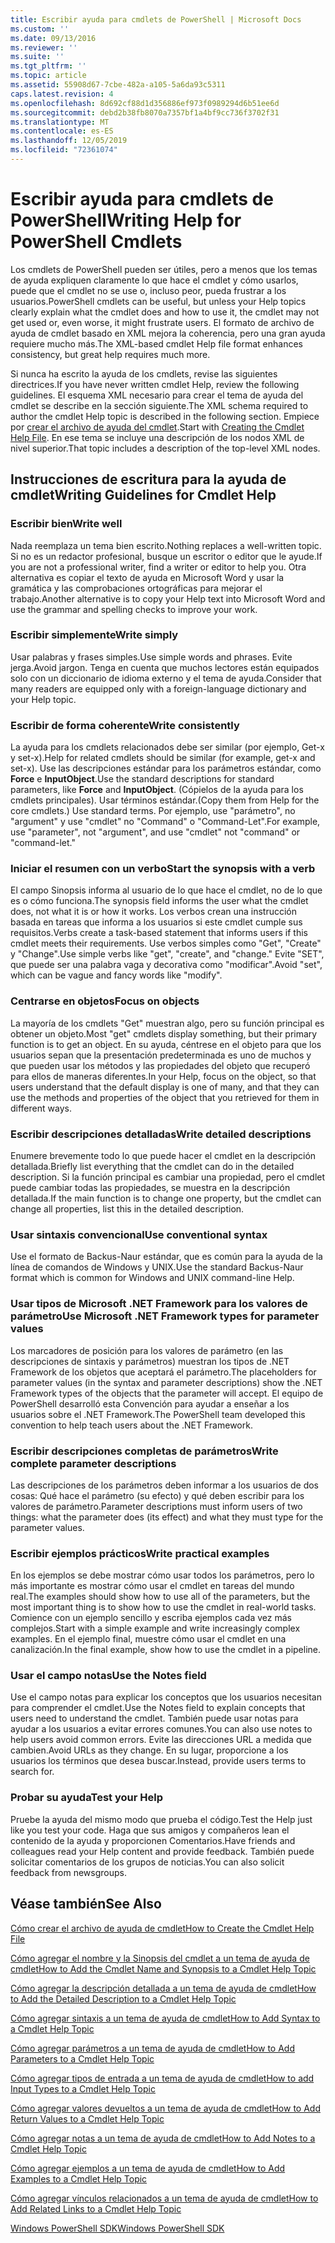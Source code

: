 ```yaml
---
title: Escribir ayuda para cmdlets de PowerShell | Microsoft Docs
ms.custom: ''
ms.date: 09/13/2016
ms.reviewer: ''
ms.suite: ''
ms.tgt_pltfrm: ''
ms.topic: article
ms.assetid: 55908d67-7cbe-482a-a105-5a6da93c5311
caps.latest.revision: 4
ms.openlocfilehash: 8d692cf88d1d356886ef973f0989294d6b51ee6d
ms.sourcegitcommit: debd2b38fb8070a7357bf1a4bf9cc736f3702f31
ms.translationtype: MT
ms.contentlocale: es-ES
ms.lasthandoff: 12/05/2019
ms.locfileid: "72361074"
---
```

# <a name="writing-help-for-powershell-cmdlets"></a><span data-ttu-id="e8d9b-102">Escribir ayuda para cmdlets de PowerShell</span><span class="sxs-lookup"><span data-stu-id="e8d9b-102">Writing Help for PowerShell Cmdlets</span></span>

<span data-ttu-id="e8d9b-103">Los cmdlets de PowerShell pueden ser útiles, pero a menos que los temas de ayuda expliquen claramente lo que hace el cmdlet y cómo usarlos, puede que el cmdlet no se use o, incluso peor, pueda frustrar a los usuarios.</span><span class="sxs-lookup"><span data-stu-id="e8d9b-103">PowerShell cmdlets can be useful, but unless your Help topics clearly explain what the cmdlet does and how to use it, the cmdlet may not get used or, even worse, it might frustrate users.</span></span>
<span data-ttu-id="e8d9b-104">El formato de archivo de ayuda de cmdlet basado en XML mejora la coherencia, pero una gran ayuda requiere mucho más.</span><span class="sxs-lookup"><span data-stu-id="e8d9b-104">The XML-based cmdlet Help file format enhances consistency, but great help requires much more.</span></span>

<span data-ttu-id="e8d9b-105">Si nunca ha escrito la ayuda de los cmdlets, revise las siguientes directrices.</span><span class="sxs-lookup"><span data-stu-id="e8d9b-105">If you have never written cmdlet Help, review the following guidelines.</span></span>
<span data-ttu-id="e8d9b-106">El esquema XML necesario para crear el tema de ayuda del cmdlet se describe en la sección siguiente.</span><span class="sxs-lookup"><span data-stu-id="e8d9b-106">The XML schema required to author the cmdlet Help topic is described in the following section.</span></span>
<span data-ttu-id="e8d9b-107">Empiece por [crear el archivo de ayuda del cmdlet](./how-to-create-the-cmdlet-help-file.md).</span><span class="sxs-lookup"><span data-stu-id="e8d9b-107">Start with [Creating the Cmdlet Help File](./how-to-create-the-cmdlet-help-file.md).</span></span>
<span data-ttu-id="e8d9b-108">En ese tema se incluye una descripción de los nodos XML de nivel superior.</span><span class="sxs-lookup"><span data-stu-id="e8d9b-108">That topic includes a description of the top-level XML nodes.</span></span>

## <a name="writing-guidelines-for-cmdlet-help"></a><span data-ttu-id="e8d9b-109">Instrucciones de escritura para la ayuda de cmdlet</span><span class="sxs-lookup"><span data-stu-id="e8d9b-109">Writing Guidelines for Cmdlet Help</span></span>

### <a name="write-well"></a><span data-ttu-id="e8d9b-110">Escribir bien</span><span class="sxs-lookup"><span data-stu-id="e8d9b-110">Write well</span></span>
<span data-ttu-id="e8d9b-111">Nada reemplaza un tema bien escrito.</span><span class="sxs-lookup"><span data-stu-id="e8d9b-111">Nothing replaces a well-written topic.</span></span>
<span data-ttu-id="e8d9b-112">Si no es un redactor profesional, busque un escritor o editor que le ayude.</span><span class="sxs-lookup"><span data-stu-id="e8d9b-112">If you are not a professional writer, find a writer or editor to help you.</span></span>
<span data-ttu-id="e8d9b-113">Otra alternativa es copiar el texto de ayuda en Microsoft Word y usar la gramática y las comprobaciones ortográficas para mejorar el trabajo.</span><span class="sxs-lookup"><span data-stu-id="e8d9b-113">Another alternative is to copy your Help text into Microsoft Word and use the grammar and spelling checks to improve your work.</span></span>

### <a name="write-simply"></a><span data-ttu-id="e8d9b-114">Escribir simplemente</span><span class="sxs-lookup"><span data-stu-id="e8d9b-114">Write simply</span></span>
<span data-ttu-id="e8d9b-115">Usar palabras y frases simples.</span><span class="sxs-lookup"><span data-stu-id="e8d9b-115">Use simple words and phrases.</span></span>
<span data-ttu-id="e8d9b-116">Evite jerga.</span><span class="sxs-lookup"><span data-stu-id="e8d9b-116">Avoid jargon.</span></span>
<span data-ttu-id="e8d9b-117">Tenga en cuenta que muchos lectores están equipados solo con un diccionario de idioma externo y el tema de ayuda.</span><span class="sxs-lookup"><span data-stu-id="e8d9b-117">Consider that many readers are equipped only with a foreign-language dictionary and your Help topic.</span></span>

### <a name="write-consistently"></a><span data-ttu-id="e8d9b-118">Escribir de forma coherente</span><span class="sxs-lookup"><span data-stu-id="e8d9b-118">Write consistently</span></span>
<span data-ttu-id="e8d9b-119">La ayuda para los cmdlets relacionados debe ser similar (por ejemplo, Get-x y set-x).</span><span class="sxs-lookup"><span data-stu-id="e8d9b-119">Help for related cmdlets should be similar (for example, get-x and set-x).</span></span>
<span data-ttu-id="e8d9b-120">Use las descripciones estándar para los parámetros estándar, como **Force** e **InputObject**.</span><span class="sxs-lookup"><span data-stu-id="e8d9b-120">Use the standard descriptions for standard parameters, like **Force** and **InputObject**.</span></span>
<span data-ttu-id="e8d9b-121">(Cópielos de la ayuda para los cmdlets principales). Usar términos estándar.</span><span class="sxs-lookup"><span data-stu-id="e8d9b-121">(Copy them from Help for the core cmdlets.) Use standard terms.</span></span>
<span data-ttu-id="e8d9b-122">Por ejemplo, use "parámetro", no "argument" y use "cmdlet" no "Command" o "Command-Let".</span><span class="sxs-lookup"><span data-stu-id="e8d9b-122">For example, use "parameter", not "argument", and use "cmdlet" not "command" or "command-let."</span></span>

### <a name="start-the-synopsis-with-a-verb"></a><span data-ttu-id="e8d9b-123">Iniciar el resumen con un verbo</span><span class="sxs-lookup"><span data-stu-id="e8d9b-123">Start the synopsis with a verb</span></span>
<span data-ttu-id="e8d9b-124">El campo Sinopsis informa al usuario de lo que hace el cmdlet, no de lo que es o cómo funciona.</span><span class="sxs-lookup"><span data-stu-id="e8d9b-124">The synopsis field informs the user what the cmdlet does, not what it is or how it works.</span></span>
<span data-ttu-id="e8d9b-125">Los verbos crean una instrucción basada en tareas que informa a los usuarios si este cmdlet cumple sus requisitos.</span><span class="sxs-lookup"><span data-stu-id="e8d9b-125">Verbs create a task-based statement that informs users if this cmdlet meets their requirements.</span></span>
<span data-ttu-id="e8d9b-126">Use verbos simples como "Get", "Create" y "Change".</span><span class="sxs-lookup"><span data-stu-id="e8d9b-126">Use simple verbs like "get", "create", and "change."</span></span>
<span data-ttu-id="e8d9b-127">Evite "SET", que puede ser una palabra vaga y decorativa como "modificar".</span><span class="sxs-lookup"><span data-stu-id="e8d9b-127">Avoid "set", which can be vague and fancy words like "modify".</span></span>

### <a name="focus-on-objects"></a><span data-ttu-id="e8d9b-128">Centrarse en objetos</span><span class="sxs-lookup"><span data-stu-id="e8d9b-128">Focus on objects</span></span>
<span data-ttu-id="e8d9b-129">La mayoría de los cmdlets "Get" muestran algo, pero su función principal es obtener un objeto.</span><span class="sxs-lookup"><span data-stu-id="e8d9b-129">Most "get" cmdlets display something, but their primary function is to get an object.</span></span>
<span data-ttu-id="e8d9b-130">En su ayuda, céntrese en el objeto para que los usuarios sepan que la presentación predeterminada es uno de muchos y que pueden usar los métodos y las propiedades del objeto que recuperó para ellos de maneras diferentes.</span><span class="sxs-lookup"><span data-stu-id="e8d9b-130">In your Help, focus on the object, so that users understand that the default display is one of many, and that they can use the methods and properties of the object that you retrieved for them in different ways.</span></span>

### <a name="write-detailed-descriptions"></a><span data-ttu-id="e8d9b-131">Escribir descripciones detalladas</span><span class="sxs-lookup"><span data-stu-id="e8d9b-131">Write detailed descriptions</span></span>
<span data-ttu-id="e8d9b-132">Enumere brevemente todo lo que puede hacer el cmdlet en la descripción detallada.</span><span class="sxs-lookup"><span data-stu-id="e8d9b-132">Briefly list everything that the cmdlet can do in the detailed description.</span></span>
<span data-ttu-id="e8d9b-133">Si la función principal es cambiar una propiedad, pero el cmdlet puede cambiar todas las propiedades, se muestra en la descripción detallada.</span><span class="sxs-lookup"><span data-stu-id="e8d9b-133">If the main function is to change one property, but the cmdlet can change all properties, list this in the detailed description.</span></span>

### <a name="use-conventional-syntax"></a><span data-ttu-id="e8d9b-134">Usar sintaxis convencional</span><span class="sxs-lookup"><span data-stu-id="e8d9b-134">Use conventional syntax</span></span>
<span data-ttu-id="e8d9b-135">Use el formato de Backus-Naur estándar, que es común para la ayuda de la línea de comandos de Windows y UNIX.</span><span class="sxs-lookup"><span data-stu-id="e8d9b-135">Use the standard Backus-Naur format which is common for Windows and UNIX command-line Help.</span></span>

### <a name="use-microsoft-net-framework-types-for-parameter-values"></a><span data-ttu-id="e8d9b-136">Usar tipos de Microsoft .NET Framework para los valores de parámetro</span><span class="sxs-lookup"><span data-stu-id="e8d9b-136">Use Microsoft .NET Framework types for parameter values</span></span>
<span data-ttu-id="e8d9b-137">Los marcadores de posición para los valores de parámetro (en las descripciones de sintaxis y parámetros) muestran los tipos de .NET Framework de los objetos que aceptará el parámetro.</span><span class="sxs-lookup"><span data-stu-id="e8d9b-137">The placeholders for parameter values (in the syntax and parameter descriptions) show the .NET Framework types of the objects that the parameter will accept.</span></span>
<span data-ttu-id="e8d9b-138">El equipo de PowerShell desarrolló esta Convención para ayudar a enseñar a los usuarios sobre el .NET Framework.</span><span class="sxs-lookup"><span data-stu-id="e8d9b-138">The PowerShell team developed this convention to help teach users about the .NET Framework.</span></span>

### <a name="write-complete-parameter-descriptions"></a><span data-ttu-id="e8d9b-139">Escribir descripciones completas de parámetros</span><span class="sxs-lookup"><span data-stu-id="e8d9b-139">Write complete parameter descriptions</span></span>
<span data-ttu-id="e8d9b-140">Las descripciones de los parámetros deben informar a los usuarios de dos cosas: Qué hace el parámetro (su efecto) y qué deben escribir para los valores de parámetro.</span><span class="sxs-lookup"><span data-stu-id="e8d9b-140">Parameter descriptions must inform users of two things: what the parameter does (its effect) and what they must type for the parameter values.</span></span>

### <a name="write-practical-examples"></a><span data-ttu-id="e8d9b-141">Escribir ejemplos prácticos</span><span class="sxs-lookup"><span data-stu-id="e8d9b-141">Write practical examples</span></span>
<span data-ttu-id="e8d9b-142">En los ejemplos se debe mostrar cómo usar todos los parámetros, pero lo más importante es mostrar cómo usar el cmdlet en tareas del mundo real.</span><span class="sxs-lookup"><span data-stu-id="e8d9b-142">The examples should show how to use all of the parameters, but the most important thing is to show how to use the cmdlet in real-world tasks.</span></span>
<span data-ttu-id="e8d9b-143">Comience con un ejemplo sencillo y escriba ejemplos cada vez más complejos.</span><span class="sxs-lookup"><span data-stu-id="e8d9b-143">Start with a simple example and write increasingly complex examples.</span></span>
<span data-ttu-id="e8d9b-144">En el ejemplo final, muestre cómo usar el cmdlet en una canalización.</span><span class="sxs-lookup"><span data-stu-id="e8d9b-144">In the final example, show how to use the cmdlet in a pipeline.</span></span>

### <a name="use-the-notes-field"></a><span data-ttu-id="e8d9b-145">Usar el campo notas</span><span class="sxs-lookup"><span data-stu-id="e8d9b-145">Use the Notes field</span></span>
<span data-ttu-id="e8d9b-146">Use el campo notas para explicar los conceptos que los usuarios necesitan para comprender el cmdlet.</span><span class="sxs-lookup"><span data-stu-id="e8d9b-146">Use the Notes field to explain concepts that users need to understand the cmdlet.</span></span>
<span data-ttu-id="e8d9b-147">También puede usar notas para ayudar a los usuarios a evitar errores comunes.</span><span class="sxs-lookup"><span data-stu-id="e8d9b-147">You can also use notes to help users avoid common errors.</span></span>
<span data-ttu-id="e8d9b-148">Evite las direcciones URL a medida que cambien.</span><span class="sxs-lookup"><span data-stu-id="e8d9b-148">Avoid URLs as they change.</span></span>
<span data-ttu-id="e8d9b-149">En su lugar, proporcione a los usuarios los términos que desea buscar.</span><span class="sxs-lookup"><span data-stu-id="e8d9b-149">Instead, provide users terms to search for.</span></span>

### <a name="test-your-help"></a><span data-ttu-id="e8d9b-150">Probar su ayuda</span><span class="sxs-lookup"><span data-stu-id="e8d9b-150">Test your Help</span></span>
<span data-ttu-id="e8d9b-151">Pruebe la ayuda del mismo modo que prueba el código.</span><span class="sxs-lookup"><span data-stu-id="e8d9b-151">Test the Help just like you test your code.</span></span>
<span data-ttu-id="e8d9b-152">Haga que sus amigos y compañeros lean el contenido de la ayuda y proporcionen Comentarios.</span><span class="sxs-lookup"><span data-stu-id="e8d9b-152">Have friends and colleagues read your Help content and provide feedback.</span></span>
<span data-ttu-id="e8d9b-153">También puede solicitar comentarios de los grupos de noticias.</span><span class="sxs-lookup"><span data-stu-id="e8d9b-153">You can also solicit feedback from newsgroups.</span></span>

## <a name="see-also"></a><span data-ttu-id="e8d9b-154">Véase también</span><span class="sxs-lookup"><span data-stu-id="e8d9b-154">See Also</span></span>

 [<span data-ttu-id="e8d9b-155">Cómo crear el archivo de ayuda de cmdlet</span><span class="sxs-lookup"><span data-stu-id="e8d9b-155">How to Create the Cmdlet Help File</span></span>](./how-to-create-the-cmdlet-help-file.md)

 [<span data-ttu-id="e8d9b-156">Cómo agregar el nombre y la Sinopsis del cmdlet a un tema de ayuda de cmdlet</span><span class="sxs-lookup"><span data-stu-id="e8d9b-156">How to Add the Cmdlet Name and Synopsis to a Cmdlet Help Topic</span></span>](./how-to-add-the-cmdlet-name-and-synopsis-to-a-cmdlet-help-topic.md)

 [<span data-ttu-id="e8d9b-157">Cómo agregar la descripción detallada a un tema de ayuda de cmdlet</span><span class="sxs-lookup"><span data-stu-id="e8d9b-157">How to Add the Detailed Description to a Cmdlet Help Topic</span></span>](./how-to-add-a-cmdlet-description.md)

 [<span data-ttu-id="e8d9b-158">Cómo agregar sintaxis a un tema de ayuda de cmdlet</span><span class="sxs-lookup"><span data-stu-id="e8d9b-158">How to Add Syntax to a Cmdlet Help Topic</span></span>](./how-to-add-syntax-to-a-cmdlet-help-topic.md)

 [<span data-ttu-id="e8d9b-159">Cómo agregar parámetros a un tema de ayuda de cmdlet</span><span class="sxs-lookup"><span data-stu-id="e8d9b-159">How to Add Parameters to a Cmdlet Help Topic</span></span>](./how-to-add-parameter-information.md)

 [<span data-ttu-id="e8d9b-160">Cómo agregar tipos de entrada a un tema de ayuda de cmdlet</span><span class="sxs-lookup"><span data-stu-id="e8d9b-160">How to add Input Types to a Cmdlet Help Topic</span></span>](./how-to-add-input-types-to-a-cmdlet-help-topic.md)

 [<span data-ttu-id="e8d9b-161">Cómo agregar valores devueltos a un tema de ayuda de cmdlet</span><span class="sxs-lookup"><span data-stu-id="e8d9b-161">How to Add Return Values to a Cmdlet Help Topic</span></span>](./how-to-add-return-values-to-a-cmdlet-help-topic.md)

 [<span data-ttu-id="e8d9b-162">Cómo agregar notas a un tema de ayuda de cmdlet</span><span class="sxs-lookup"><span data-stu-id="e8d9b-162">How to Add Notes to a Cmdlet Help Topic</span></span>](./how-to-add-notes-to-a-cmdlet-help-topic.md)

 [<span data-ttu-id="e8d9b-163">Cómo agregar ejemplos a un tema de ayuda de cmdlet</span><span class="sxs-lookup"><span data-stu-id="e8d9b-163">How to Add Examples to a Cmdlet Help Topic</span></span>](./how-to-add-examples-to-a-cmdlet-help-topic.md)

 [<span data-ttu-id="e8d9b-164">Cómo agregar vínculos relacionados a un tema de ayuda de cmdlet</span><span class="sxs-lookup"><span data-stu-id="e8d9b-164">How to Add Related Links to a Cmdlet Help Topic</span></span>](./how-to-add-related-links-to-a-cmdlet-help-topic.md)

 [<span data-ttu-id="e8d9b-165">Windows PowerShell SDK</span><span class="sxs-lookup"><span data-stu-id="e8d9b-165">Windows PowerShell SDK</span></span>](../windows-powershell-reference.md)